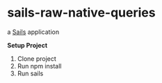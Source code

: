# sails-raw-native-queries
a [Sails](http://sailsjs.org) application

<b>Setup Project</b>
<br>
1. Clone project<br>
2. Run npm install<br>
3. Run sails


